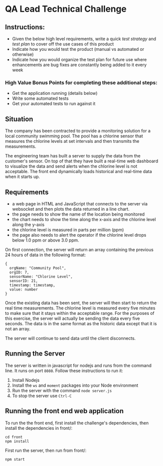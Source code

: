 # QA Lead Technical Challenge

## Instructions:
- Given the below high level requirements, write a quick *test strategy* and *test plan* to cover off the use cases of this product
- Indicate how you would test the product (manual vs automated or otherwise)
- Indicate how you would organize the test plan for future use where enhancements are bug fixes are constantly being added to it every week

### High Value Bonus Points for completing these additional steps:
- Get the application running (details below)
- Write some automated tests
- Get your automated tests to run against it

## Situation

The company has been contracted to provide a monitoring solution for a local community
swimming pool.  The pool has a chlorine sensor that measures the chlorine levels
at set intervals and then transmits the measurements.

The engineering team has built a server to supply the data from the customer's sensor.  On top of that they have built a real-time web dashboard to visualize the data and send alerts when the chlorine level is not acceptable. The front end dynamically loads historical and real-time data when it starts up.

## Requirements

- a web page in HTML and JavaScript that connects to the server via websocket
and then plots the data returned in a line chart.  
- the page needs to show the name of the location being monitored  
- the chart needs to show the time along the x-axis and the chlorine level along the y-axis
- the chlorine level is measured in parts per million (ppm)
- the page also needs to alert the operator if the chlorine level drops below 1.0 ppm or above 3.0 ppm.

On first connection, the server will return an array containing the previous 24
hours of data in the following format:
```
{
  orgName: "Community Pool",
  orgID: 7,
  sensorName: "Chlorine Level",
  sensorID: 21,
  timestamp: timestamp,
  value: number
}
```

Once the existing data has been sent, the server will then start to return the
real time measurements.  The chlorine level is measured every five minutes to
make sure that it stays within the acceptable range.  For the purposes of this
exercise, the server will actually be sending the data every five seconds.  The
data is in the same format as the historic data except that it is not an array.

The server will continue to send data until the client disconnects.

## Running the Server

The server is written in javascript for nodejs and runs from the command line.
It runs on port `8080`.  Follow these instructions to run it:

1. Install Nodejs
2. Install the `ws` and `moment` packages into your Node environment
3. Run the server with the command `node server.js`
4. To stop the server use `Ctrl-C`

## Running the front end web application

To run the the front end, first install the challenge's dependencies, then install the dependencies in front/:
```
cd front
npm install
```
First run the server, then run from front/:
```
npm start
```